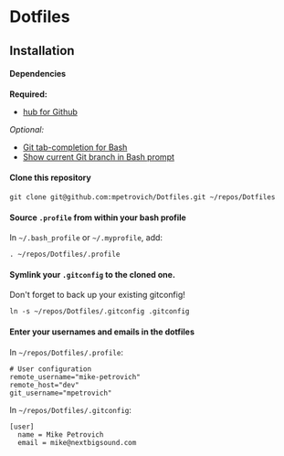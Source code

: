 Dotfiles
========

## Installation

#### Dependencies

**Required:**
- [hub for Github](http://hub.github.com/)

*Optional:*
- [Git tab-completion for Bash](https://github.com/bobthecow/git-flow-completion/wiki/Install-Bash-git-completion)
- [Show current Git branch in Bash prompt](https://github.com/jimeh/git-aware-prompt)

#### Clone this repository

```shell
git clone git@github.com:mpetrovich/Dotfiles.git ~/repos/Dotfiles
```

#### Source `.profile` from within your bash profile

In `~/.bash_profile` or `~/.myprofile`, add:
```shell
. ~/repos/Dotfiles/.profile
```

#### Symlink your `.gitconfig` to the cloned one.

Don't forget to back up your existing gitconfig!
```shell
ln -s ~/repos/Dotfiles/.gitconfig .gitconfig
```

#### Enter your usernames and emails in the dotfiles

In `~/repos/Dotfiles/.profile`:
```shell
# User configuration
remote_username="mike-petrovich"
remote_host="dev"
git_username="mpetrovich"
```

In `~/repos/Dotfiles/.gitconfig`:
```shell
[user]
  name = Mike Petrovich
  email = mike@nextbigsound.com
```
